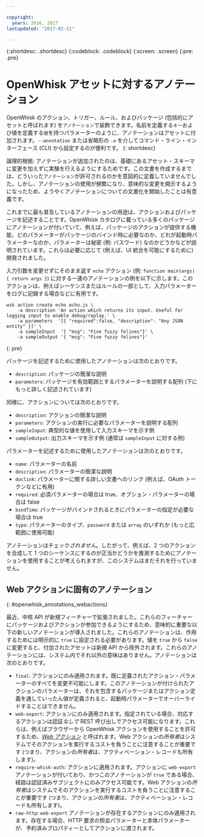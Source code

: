 ```yaml
---

copyright:
  years: 2016, 2017
lastupdated: "2017-02-21"

---
```


{:shortdesc: .shortdesc}
{:codeblock: .codeblock}
{:screen: .screen}
{:pre: .pre}

# OpenWhisk アセットに対するアノテーション

OpenWhisk のアクション、トリガー、ルール、およびパッケージ (包括的にアセットと呼ばれます) を`アノテーション`で装飾できます。名前を定義する`キー`および値を定義する`値`を持つパラメーターのように、アノテーションはアセットに付加されます。`--annotation` または省略形の `-a` を介してコマンド・ライン・インターフェース (CLI) から設定するのが便利です。
{: shortdesc}

論理的根拠: アノテーションが追加されたのは、基礎にあるアセット・スキーマに変更を加えずに実験を行えるようにするためです。この文書を作成するまでは、どういった`アノテーション`が許可されるのかを意図的に定義していませんでした。しかし、アノテーションの使用が頻繁になり、意味的な変更を開示するようになったため、ようやくアノテーションについての文書化を開始したことは有意義です。

これまでに最も普及しているアノテーションの用途は、アクションおよびパッケージを記述することです。OpenWhisk カタログに載っている多くのパッケージにアノテーションが付いていて、例えば、パッケージのアクションが提供する機能、どのパラメーターがパッケージのバインド時に必要なのか、どれが起動時パラメーターなのか、パラメーターは秘密 (例: パスワード) なのかどうかなどが説明されています。これらは必要に応じて (例えば、UI 統合を可能にするために) 開発されました。

入力引数を変更せずにそのまま返す `echo` アクション (例: `function main(args) { return args }`) に対する一連のアノテーションの例を以下に示します。このアクションは、例えばシーケンスまたはルールの一部として、入力パラメーターをログに記録する場合などに有用です。

```
wsk action create echo echo.js \
    -a description 'An action which returns its input. Useful for logging input to enable debug/replay.' \
    -a parameters  '[{ "required":false, "description": "Any JSON entity" }]' \
    -a sampleInput  '{ "msg": "Five fuzzy felines"}' \
    -a sampleOutput '{ "msg": "Five fuzzy felines"}'
```
{: pre}

パッケージを記述するために使用したアノテーションは次のとおりです。

- `description`: パッケージの簡潔な説明
- `parameters`: パッケージを有効範囲とするパラメーターを説明する配列 (下にもっと詳しく記述されています)

同様に、アクションについては次のとおりです。 

- `description`: アクションの簡潔な説明
- `parameters`: アクションの実行に必要なパラメーターを説明する配列
- `sampleInput`: 典型的な値を使用して入力スキーマを示す例
- `sampleOutput`: 出力スキーマを示す例 (通常は `sampleInput` に対する例)

パラメーターを記述するために使用したアノテーションは次のとおりです。

- `name`: パラメーターの名前
- `description`: パラメーターの簡潔な説明
- `doclink`: パラメーターに関する詳しい文書へのリンク (例えば、OAuth トークンなどに有用) 
- `required`: 必須パラメーターの場合は true、オプション・パラメーターの場合は false 
- `bindTime`: パッケージがバインドされるときにパラメーターの指定が必要な場合は true 
- `type`: パラメーターのタイプ、`password` または `array` のいずれか (もっと広範囲に使用可能)

アノテーションはチェック*されません*。したがって、例えば、2 つのアクションを合成して 1 つのシーケンスにするのが正当かどうかを推測するためにアノテーションを使用することが考えられますが、このシステムはまだそれを行っていません。

## Web アクションに固有のアノテーション
{: #openwhisk_annotations_webactions}

最近、中核 API が新規フィーチャーで拡張されました。これらのフィーチャーにパッケージおよびアクションが参加できるようにするため、意味的に重要な以下の新しいアノテーションが導入されました。これらのアノテーションは、作用するためには明示的に `true` に設定される必要があります。値を `true` から `false` に変更すると、付加されたアセットは新規 API から除外されます。これらのアノテーションには、システム内でそれ以外の意味はありません。アノテーションは次のとおりです。

- `final`: アクションにのみ適用されます。既に定義されたアクション・パラメーターのすべてを変更不可能にします。このアノテーションが付けられたアクションのパラメーターは、それを包含するパッケージまたはアクション定義を通していったん値が定義されると、起動時パラメーターでオーバーライドすることはできません。
- `web-export`: アクションにのみ適用されます。指定されている場合、対応するアクションは認証*なしで* REST 呼び出しでアクセス可能になります。これらは、例えばブラウザーから OpenWhisk アクションを使用することを許可するため、[*Web アクション*](openwhisk_webactions.html) と呼ばれます。Web アクションの*所有者*はシステムでそのアクションを実行するコストを負うことに注意することが重要です (つまり、アクションの*所有者*は、アクティベーション・レコードも所有します)。
- `require-whisk-auth`: アクションに適用されます。アクションに `web-export` アノテーションが付いており、かつこのアノテーションが `true` である場合、経路は認証済みサブジェクトにのみアクセス可能です。Web アクションの*所有者*はシステムでそのアクションを実行するコストを負うことに注意することが重要です (つまり、アクションの*所有者*は、アクティベーション・レコードも所有します)。
- `raw-http`: `web-export` アノテーションが存在するアクションにのみ適用されます。存在する場合、HTTP 要求の照会パラメーターと本体パラメーターが、予約済みプロパティーとしてアクションに渡されます。

